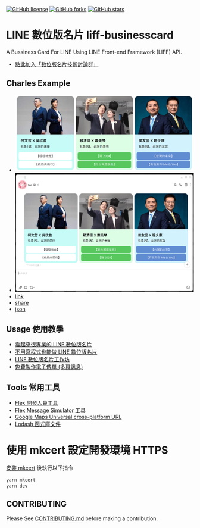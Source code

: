 [![GitHub license](https://img.shields.io/github/license/taichunmin/liff-businesscard)](https://github.com/taichunmin/liff-businesscard/blob/master/LICENSE)
[![GitHub forks](https://img.shields.io/github/forks/taichunmin/liff-businesscard)](https://github.com/taichunmin/liff-businesscard/network)
[![GitHub stars](https://img.shields.io/github/stars/taichunmin/liff-businesscard)](https://github.com/taichunmin/liff-businesscard/stargazers)

# LINE 數位版名片 liff-businesscard

A Bussiness Card For LINE Using LINE Front-end Framework (LIFF) API.

* [點此加入「數位版名片技術討論群」](https://lihi1.com/CVjIx/github)

## Charles Example
* ![election.png](election.png)
* ![election1.png](election1.png)
* [link](https://taichunmin.idv.tw/liff-businesscard/forms/line-carousel-1.html)
* [share](https://taichunmin.idv.tw/liff-businesscard/liff-full/share-json5gzip.html?template=aHR0cHM6Ly90YWljaHVubWluLmlkdi50dy9saWZmLWJ1c2luZXNzY2FyZC9jYXJkcy9saW5lLWNhcm91c2VsLTEudHh0&json5gzip=eJydkm1P21YYhv9KpEr1F8d2nIQQS6hKgfBSnJRCKelURfbx8UviN-yTGKeq1EzdKC0tQd2mdc3Gpn7YWm0DASuopemPaeyYT_0LcwIdIppQypE_WH4en-t57vu-y6loHi4jBmsfPAnqj_zvPvg77z4drgX190fvfjna3PX_-Npr_P7psI7hPNInoSLJYbetYbgAbTCn1CCDaQKGWxxSDAaLMzSGIwWp8LikShgOOEuwma_u8tKooRoWg10CQyIvpo6vYDD_4Yb_41YseL4Zgr317U79ZeenB0f1A__ZynHP5_-o3sFwReOk8HIZIdNmSBLqwHJNBIUo4nWKkGwUDgMIYGhkr9O-sjQSVphMTkhPgLniYu121tHlhblqMTedBblEMROtLl3Vslk2l-dKdnWWLtL8kGHQGj2D8sbUuGiKQ6xzg19Qi5MyVSuwlyv2kjkymrmJ4aqil09nATJnqdB2OF0iKjbJ6eEEarSs6JIQjnOiTbjz5pb_w4r3bCeyGPEau_6fLzsvHp5U-7cNde_KB04-i73Tz3Uch3CNCqrwsLe4wyEgX6mOwMrt2NS1GCwsZzDcRm4XbkNg6AJnuSGwZ_7H-43Oq1fh4zW3g3-2P97fwO7hFwTarlZyZzN0dqF8LrDd-rnz4I3X2PBWnwS_rfWYd0LqaUoEIEKYPJsSui8lndZTr7U_UEpswlU0qTer7pKcqZAWtMkYQZMzbKIkTwtIGgMJV5Fnq7UpMJaJRsnC4lWHuzWb5iZUnZtYlnnthgpKKH59vkCxY8i4Ps_SbLfxM0ODgsIRNaiLdg9UNkgRVfXuO4EcMp2mIE0PU2mBh3FxOCkmkrFkDEIuxadBTBAuGKZgd88_-CbUIQxT8P1foSadxt5gYUqmQCoJB_X2plmbMcVpik6demta4VBnnA32tyI0RSf6YvRlqFGQTF1LLGq3ZPYclL_29jgK_sqqv77nv9j5vxzRYlyEZ3MU78uRt_44eH04UI76TAnXgWRZQ0TJlC7oX7u1FfK9v5td_94897Y3vLf7g_k3RA0DgR5U1Hh-MjeeStvzZuYcUf8TxW--bre-7bPxy4gwb024KbdczI-fZ2NztWtLc7X9_tcICyOXIwWjcuLknXv_AhFcpNo)
* [json](不聊政治聽點音樂.json)

## Usage 使用教學

* [看起來很專業的 LINE 數位版名片](https://taichunmin.idv.tw/blog/2020-07-12-liff-businesscard.html)
* [不用寫程式也能做 LINE 數位版名片](https://taichunmin.idv.tw/blog/2020-07-21-liff-businesscard.html)
* [LINE 數位版名片工作坊](https://taichunmin.idv.tw/blog/2020-10-14-liff-businesscard-workshop.html)
* [免費製作電子傳單 (多頁訊息)](https://taichunmin.idv.tw/blog/2021-07-09-line-card-create-carousel-1.html)

## Tools 常用工具

* [Flex 開發人員工具](https://www.line-community.me/product_detail?botid=5efadf20851f74ab9c189ff6)
* [Flex Message Simulator 工具](https://developers.line.biz/flex-simulator/)
* [Google Maps Universal cross-platform URL](https://developers.google.com/maps/documentation/urls/guide)
* [Lodash 函式庫文件](https://lodash.com/docs/)

# 使用 mkcert 設定開發環境 HTTPS

[安裝 mkcert](https://github.com/FiloSottile/mkcert) 後執行以下指令

```
yarn mkcert
yarn dev
```

## CONTRIBUTING

Please See [CONTRIBUTING.md](./CONTRIBUTING.md) before making a contribution.
